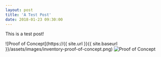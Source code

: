 ```yaml
---
layout: post
title: 'A Test Post'
date: 2018-01-23 09:30:00
---
```


This is a test post!

![Proof of Concept](https://{{ site.url }}{{ site.baseurl }}/assets/images/inventory-proof-of-concept.png)
![Proof of Concept](https://tom56785.github.io/Project-Adventure/assets/images/inventory-proof-of-concept.png)
